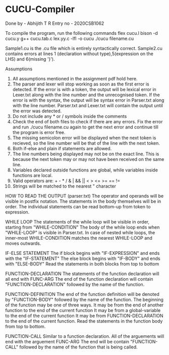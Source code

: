 # CUCU-Compiler

Done by - Abhijith T R
Entry no - 2020CSB1062

To compile the program, run the following commands
flex cucu.l
bison -d cucu.y
g++ cucu.tab.c lex.yy.c -lfl -o cucu
./cucu filename.cu

Sample1.cu is the .cu file which is entirely syntactically correct.
Sample2.cu contains errors at lines 1 (declaration without type),5(expression on the LHS) and 6(missing '}').

Assumptions
1. All assumptions mentioned in the assignment pdf hold here.
2. The parser and lexer will stop working as soon as the first error is detected. If the error is with a token, the output will be lexical error in Lexer.txt along with the line number and the unrecognised token. If the error is with the syntax, the output will be syntax error in Parser.txt along with the line number. Parser.txt and Lexer.txt will contain the output until the error was detected. 
3. Do not include any * or / symbols inside the comments
4. Check the end of both files to check if there are any errors. Fix the error and run ./cucu filename.cu again to get the next error and continue till the program is error free. 
5. The missing semicolon error will be displayed when the next token is recieved, so the line number will be that of the line with the next token.
6. Both if-else and plain if statements are allowed. 
7. The line numbers being displayed may not be on the exact line. This is because the next token may or may not have been received on the same line.
8. Variables declared outside functions are global, while variables inside functions are local.
9. Valid operators are: + - * / & | && || < > <= >= == !=
10. Strings will be matched to the nearest " character

HOW TO READ THE OUTPUT (parser.txt)
The operator and operands will be visible in postfix notation. 
The statements in the body themselves will be in order. The individual statements can be read bottom-up from token to expression. 

WHILE LOOP
The statements of the while loop will be visible in order, starting from "WHILE-CONDITION"
The body of the while loop ends when "WHILE-LOOP" is visible in Parser.txt.
In case of nested while loops, the inner-most WHILE-CONDITION matches the nearest WHILE-LOOP and moves outwards. 

IF-ELSE STATEMENT
The if block begins with "IF-EXPRESSION" and ends with the "IF-STATEMENT"
The else block begins with "IF-BODY" and ends with "ELSE-BODY"
Read the statements in both blocks from top to bottom

FUNCTION-DECLARATION
The statements of the function declaration will all end with FUNC-ARG
The end of the function declaration will contain "FUNCTION-DECLARATION" followed by the name of the function.

FUNCTION-DEFINITION
The end of the function definition will be denoted by "FUNCTION-BODY" followed by the name of the function.
The beginning of the function may be one of three ways. It may be from the end of another function to the end of the current function
It may be from a global-variable to the end of the current function
It may be from FUNCTION-DECLARATION to the end of the current function.
Read the statements in the function body from top to bottom. 

FUNCTION-CALL
Similar to a function declaration. 
All of the arguements will end with the arguement FUNC-ARG
The end will be contain "FUNCTION-CALL" followed by the name of the function that is being called. 

